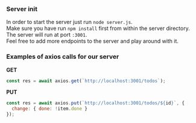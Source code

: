 ### Server init

In order to start the server just run `node server.js`.  
Make sure you have run `npm install` first from within the server directory.  
The server will run at port `:3001`.  
Feel free to add more endpoints to the server and play around with it.

### Examples of axios calls for our server

**GET**

```javascript
const res = await axios.get(`http://localhost:3001/todos`);
```

**PUT**

```javascript
const res = await axios.put(`http://localhost:3001/todos/${id}`, {
  change: { done: !item.done }
});
```
